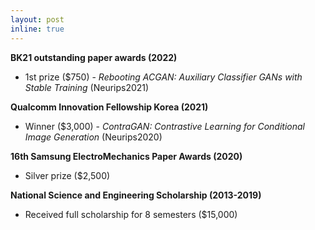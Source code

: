 ```yaml
---
layout: post
inline: true
---
```


**BK21 outstanding paper awards (2022)**
- 1st prize ($750) \- *Rebooting ACGAN: Auxiliary Classifier GANs with Stable Training* (Neurips2021)

**Qualcomm Innovation Fellowship Korea (2021)**
- Winner ($3,000) \- *ContraGAN: Contrastive Learning for Conditional Image Generation* (Neurips2020)

**16th Samsung Electro­Mechanics Paper Awards (2020)**
- Silver prize ($2,500)

**National Science and Engineering Scholarship (2013-2019)**
- Received full scholarship for 8 semesters ($15,000)